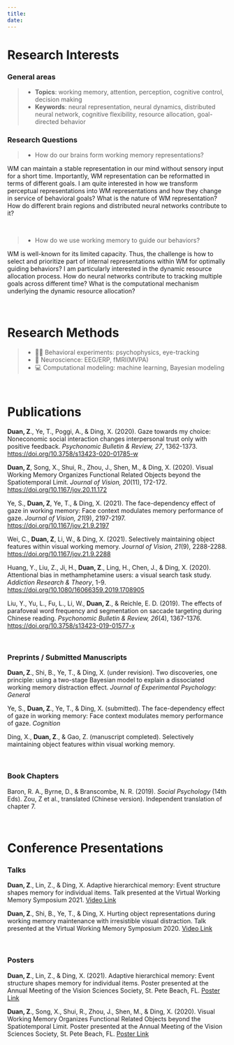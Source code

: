 ```yaml
---
title: 
date: 
---
```


# Research Interests
### General areas
>* **Topics**: working memory, attention, perception, cognitive control, decision making
>* **Keywords**: neural representation, neural dynamics, distributed neural network, cognitive flexibility, resource allocation, goal-directed behavior


### Research Questions
 
>* How do our brains form working memory representations?

WM can maintain a stable representation in our mind without sensory input for a short time. Importantly, WM representation can be reformatted in terms of different goals. I am quite interested in how we transform perceptual representations into WM representations and how they change in service of behavioral goals? What is the nature of WM representation? How do different brain regions and distributed neural networks contribute to it?


&nbsp;

>* How do we use working memory to guide our behaviors?

WM is well-known for its limited capacity. Thus, the challenge is how to select and prioritize part of internal representations within WM for optimally guiding behaviors? I am particularly interested in the dynamic resource allocation process. How do neural networks contribute to tracking multiple goals across different time? What is the computational mechanism underlying the dynamic resource allocation?





&nbsp;

# Research Methods
>* 🙋‍♀️ Behavioral experiments: psychophysics, eye-tracking
>* 🧠 Neuroscience: EEG/ERP, fMRI(MVPA)
>* 💻 Computational modeling: machine learning, Bayesian modeling

&nbsp;

# Publications
**Duan, Z**., Ye, T., Poggi, A., & Ding, X. (2020). Gaze towards my choice: Noneconomic social interaction changes interpersonal trust only with positive feedback. *Psychonomic Bulletin & Review, 27*, 1362-1373. https://doi.org/10.3758/s13423-020-01785-w

**Duan, Z**, Song, X., Shui, R., Zhou, J., Shen, M., & Ding, X. (2020). Visual Working Memory Organizes Functional Related Objects beyond the Spatiotemporal Limit. *Journal of Vision, 20*(11), 172-172. https://doi.org/10.1167/jov.20.11.172 

Ye, S., **Duan, Z**, Ye, T., & Ding, X. (2021). The face-dependency effect of gaze in working memory: Face context modulates memory performance of gaze. *Journal of Vision, 21*(9), 2197-2197. https://doi.org/10.1167/jov.21.9.2197 


Wei, C., **Duan, Z**, Li, W., & Ding, X. (2021). Selectively maintaining object features within visual working memory. *Journal of Vision, 21*(9), 2288-2288. https://doi.org/10.1167/jov.21.9.2288 

Huang, Y., Liu, Z., Ji, H., **Duan, Z**., Ling, H., Chen, J., & Ding, X. (2020). Attentional bias in methamphetamine users: a visual search task study. *Addiction Research & Theory*, 1-9. https://doi.org/10.1080/16066359.2019.1708905

Liu, Y., Yu, L., Fu, L., Li, W., **Duan, Z**., & Reichle, E. D. (2019). The effects of parafoveal word frequency and segmentation on saccade targeting during Chinese reading. *Psychonomic Bulletin & Review, 26*(4), 1367-1376. https://doi.org/10.3758/s13423-019-01577-x

&nbsp;

### Preprints / Submitted Manuscripts
**Duan, Z**., Shi, B., Ye, T., & Ding, X. (under revision). Two discoveries, one principle: using a two-stage Bayesian model to explain a dissociated working memory distraction effect. *Journal of Experimental Psychology: General*

Ye, S., **Duan, Z**., Ye, T., & Ding, X. (submitted). The face-dependency effect of gaze in working memory: Face context modulates memory performance of gaze. *Cognition*

Ding, X., **Duan, Z**., & Gao, Z. (manuscript completed). Selectively maintaining object features within visual working memory.

&nbsp;

### Book Chapters
Baron, R. A., Byrne, D., & Branscombe, N. R. (2019). *Social Psychology* (14th Eds). Zou, Z et al., translated (Chinese version). Independent translation of chapter 7.

&nbsp;

# Conference Presentations
### Talks
**Duan, Z**., Lin, Z., & Ding, X. Adaptive hierarchical memory: Event structure shapes memory for individual items. Talk presented at the Virtual Working Memory Symposium 2021. [Video Link](https://youtu.be/86KG0VWIh9s)

**Duan, Z**., Shi, B., Ye, T., & Ding, X. Hurting object representations during working memory maintenance with irresistible visual distraction. Talk presented at the Virtual Working Memory Symposium 2020. [Video Link](https://www.youtube.com/watch?v=UKpKfCzag8M)

&nbsp;

### Posters
**Duan, Z**., Lin, Z., & Ding, X. (2021). Adaptive hierarchical memory: Event structure shapes memory for individual items. Poster presented at the Annual Meeting of the Vision Sciences Society, St. Pete Beach, FL. [Poster Link](https://drive.google.com/file/d/1UJCD8QxdvCPuKA0j8HzNkZnQ_C1FYi-s/view?usp=sharing)

**Duan, Z**., Song, X., Shui, R., Zhou, J., Shen, M., & Ding, X. (2020). Visual Working Memory Organizes Functional Related Objects beyond the Spatiotemporal Limit. Poster presented at the Annual Meeting of the Vision Sciences Society, St. Pete Beach, FL. [Poster Link](https://drive.google.com/file/d/1o3n61LlTppIiWXvv7fe5D8oImNbQmd06/view?usp=sharing)


